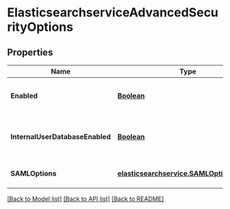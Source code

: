 # ElasticsearchserviceAdvancedSecurityOptions
## Properties

Name | Type | Description | Notes
------------ | ------------- | ------------- | -------------
**Enabled** | [**Boolean**](boolean.md) | True if advanced security is enabled. | [optional] [default to null]
**InternalUserDatabaseEnabled** | [**Boolean**](boolean.md) | True if the internal user database is enabled. | [optional] [default to null]
**SAMLOptions** | [**elasticsearchservice.SAMLOptionsOutput**](elasticsearchservice.SAMLOptionsOutput.md) |  | [optional] [default to null]

[[Back to Model list]](../README.md#documentation-for-models) [[Back to API list]](../README.md#documentation-for-api-endpoints) [[Back to README]](../README.md)

